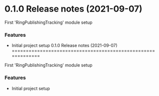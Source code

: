 0.1.0 Release notes (2021-09-07)
=============================================================

First 'RingPublishingTracking' module setup

### Features

* Initial project setup
0.1.0 Release notes (2021-09-07)
=============================================================

First 'RingPublishingTracking' module setup

### Features

* Initial project setup
